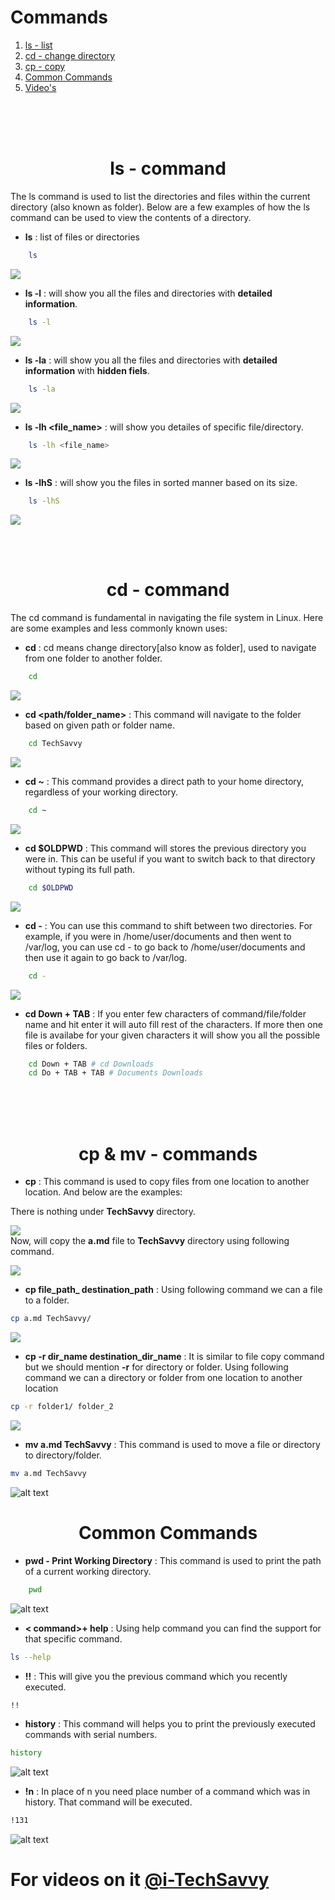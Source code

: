 # Commands
1. [ls - list](#ls_commands)
2. [cd - change directory](#change_directory)
3. [cp - copy](#cd_and_mv)
4. [Common Commands](#commoncommands)
5. [Video's](#for-videos-on-it-i-techsavvy)

<br>
<br>
<br>



<div style="text-align: center"> 
<h1 id="ls_commands">ls - command</h1>
</div>
The ls command is used to list the directories and files within the current directory (also known as folder). Below are a few examples of how the ls command can be used to view the contents of a directory.

* **ls** : list of files or directories

```bash
    ls
``` 
![](./images/ls/ls.jpg) 

* **ls -l** : will show you all the files and directories with **detailed information**.
```bash
    ls -l
```
![](./images/ls/ls_l.jpg)

* **ls -la** : will show you all the files and directories with **detailed information** with **hidden fiels**.
```bash
    ls -la
```
![](./images/ls/ls_la.jpg)

* **ls -lh <file_name>** : will show you detailes of specific file/directory.
```bash
    ls -lh <file_name>
```
![](./images/ls/ls_lh_file_folder.jpg)

* **ls -lhS** : will show you the files in sorted manner based on its size.
```bash
    ls -lhS
```
![](./images/ls/ls_lhS.jpg)

</br>
</br>


<div style="text-align: center;">
  <h1 id="change_directory">cd - command</h1>
</div>

The cd command is fundamental in navigating the file system in Linux. Here are some examples and less commonly known uses:

* **cd** : cd means change directory[also know as folder], used to navigate from one folder to another folder.
```bash
    cd
```

![](./images/cd/cd.PNG)


* **cd <path/folder_name>** : This command will navigate to the folder based on given path or folder name.
```bash
    cd TechSavvy
```
![](./images/cd/cd_dir.png)
* **cd ~** : This command provides a direct path to your home directory, regardless of your working directory.

```bash
    cd ~
```
![](./images/cd/cd_back.PNG)
* **cd $OLDPWD** : This command will stores the previous directory you were in. This can be useful if you want to switch back to that directory without typing its full path.

```bash
    cd $OLDPWD
```
![](./images/cd/cd_oldpwd.PNG)
* **cd -** : You can use this command to shift between two directories. For example, if you were in /home/user/documents and then went to /var/log, you can use cd - to go back to /home/user/documents and then use it again to go back to /var/log.

```bash
    cd -
```
![](./images/cd/cd_.PNG)
* **cd Down + TAB** : If you enter few characters of command/file/folder name and hit enter it will auto fill rest of the characters. If more then one file is availabe for your given characters it will show you all the possible files or folders.
```bash
    cd Down + TAB # cd Downloads
    cd Do + TAB + TAB # Documents Downloads
```
<br>
<br>
<br>
<div style="text-align: center;">
    <h1 id="cd_and_mv"> cp & mv - commands</h1>
</div>

* **cp** : This command is used to copy files from one location to another location. And below are the examples:

There is nothing under **TechSavvy** directory.

![](./images/cp/cp_ls_tech_dir.jpg)
<br>
Now, will copy the **a.md** file to **TechSavvy** directory using following command.
<br>

![](./images/cp/cp_ls_l.PNG)


* **cp file_path_ destination_path** : Using following command we can a file to a folder.

```bash
cp a.md TechSavvy/
```
![](./images/cp/cp_result.jpg)

* **cp -r dir_name destination_dir_name** : It is similar to file copy command but we should mention **-r** for directory or folder. Using following command we can a directory or folder from one location to another location 
```bash
cp -r folder1/ folder_2
```
![](./images/cp/cp_dir.png)


* **mv a.md TechSavvy** : This command is used to move a file or directory to directory/folder.
```bash
mv a.md TechSavvy
```
![alt text](./images/mv/mv_file.png)


<div style="text-align: center">
<h1 id="commoncommands">Common Commands</h1>
</div>

* __pwd - Print Working Directory__ : This command is used to print the path of a current working directory.

```bash
    pwd
```

![alt text](./images/common_commands/pwd.png)

* **< command>+ help** : Using help command you can find the support for that specific command.
```bash
ls --help 
```

* **!!** : This will give you the previous command which you recently executed.
```bash
!!
```
* **history** : This command will helps you to print the previously executed commands with serial numbers.
```bash
history
```
![alt text](./images/common_commands/history.png)
* **!n** : In place of n you need place number of a command which was in history. That command will be executed. 
```bash
!131
```
![alt text](./images/common_commands/history_based.png)

# For videos on it [@i-TechSavvy](https://www.youtube.com/@i-TechSavvy)